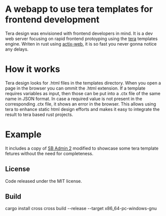 
# A webapp to use tera templates for frontend development
Tera design was envisioned with frontend developers in mind.
It is a dev web server focusing on rapid frontend protoyping using the [tera](https://crates.io/crates/tera) templates engine.
Writen in rust using [actix-web](https://crates.io/crates/actix-web/1.0.0-rc), it is so fast you never gonna notice any delays.

# How it works
Tera design looks for .html files in the templates directory.
When you open a page in the browser you can ommit the .html extension.
If a template requires variables as input, then those can be put into a .ctx file of the same name in JSON format.
In case a required value is not present in the corresponding .ctx file, it shows an error in the browser.
This allows using tera to enhance static html design efforts and makes it easy to integrate the result to tera based rust projects.

# Example
It includes a copy of [SB Admin 2](https://github.com/BlackrockDigital/startbootstrap-sb-admin-2) modified to showcase some tera template fetures without the need for completeness.

## License
Code released under the MIT license.

## Build
cargo install cross
cross build --release --target x86_64-pc-windows-gnu
